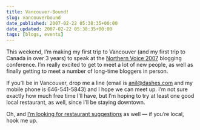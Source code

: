 ```yaml
---
title: Vancouver-Bound!
slug: vancouverbound
date_published: 2007-02-22 05:38:35+00:00
date_updated: 2007-02-22 05:38:35+00:00
tags: [blogs, events]
---
```

This weekend, I’m making my first trip to Vancouver (and my first trip to Canada in over 3 years) to speak at the [Northern Voice 2007](http://2007.northernvoice.ca/) blogging conference. I’m really excited to get to meet a lot of new people, as well as finally getting to meet a number of long-time bloggers in person.

If you’ll be in Vancouver, drop me a line (email is [anil@dashes.com](mailto:anil@dashes.com) and my mobile phone is 646-541-5843) and I hope we can meet up. I’m not sure exactly how much free time I’ll have, but I’m hoping to try at least one good local restaurant, as well, since I’ll be staying downtown.

Oh, and [I’m looking for restaurant suggestions](http://www.seriouseats.com/talk/2007/02/what-are-the-best-restaurant-p.html) as well — if you’re local, hook me up.
